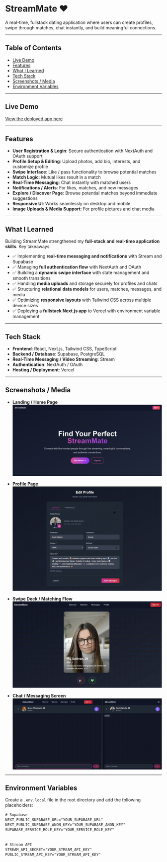 # StreamMate ❤️

A real-time, fullstack dating application where users can create profiles, swipe through matches, chat instantly, and build meaningful connections.

---

## Table of Contents

- [Live Demo](#live-demo)
- [Features](#features)
- [What I Learned](#what-i-learned)
- [Tech Stack](#tech-stack)
- [Screenshots / Media](#screenshots--media)
- [Environment Variables](#environment-variables)

---

## Live Demo

[View the deployed app here](https://dating-app-mu-mocha.vercel.app/)

---

## Features

- **User Registration & Login**: Secure authentication with NextAuth and OAuth support
- **Profile Setup & Editing**: Upload photos, add bio, interests, and customize profile
- **Swipe Interface**: Like / pass functionality to browse potential matches
- **Match Logic**: Mutual likes result in a match
- **Real-Time Messaging**: Chat instantly with matched users
- **Notifications / Alerts**: For likes, matches, and new messages
- **Explore / Discover Page**: Browse potential matches beyond immediate suggestions
- **Responsive UI**: Works seamlessly on desktop and mobile
- **Image Uploads & Media Support**: For profile pictures and chat media

---

## What I Learned

Building StreamMate strengthened my **full-stack and real-time application skills**. Key takeaways:

- ✅ Implementing **real-time messaging and notifications** with Stream and Supabase
- ✅ Managing **full authentication flow** with NextAuth and OAuth
- ✅ Building a **dynamic swipe interface** with state management and smooth transitions
- ✅ Handling **media uploads** and storage securely for profiles and chats
- ✅ Structuring **relational data models** for users, matches, messages, and media
- ✅ Optimizing **responsive layouts** with Tailwind CSS across multiple device sizes
- ✅ Deploying a **fullstack Next.js app** to Vercel with environment variable management

---

## Tech Stack

- **Frontend**: React, Next.js, Tailwind CSS, TypeScript
- **Backend / Database**: Supabase, PostgreSQL
- **Real-Time Messaging / Video Streaming**: Stream
- **Authentication**: NextAuth / OAuth
- **Hosting / Deployment**: Vercel

---

## Screenshots / Media

- **Landing / Home Page**  
  ![Landing Page](public/landing_page.png)

- **Profile Page**  
  ![Profile Page](public/edit_profile.gif)

- **Swipe Deck / Matching Flow**  
  ![Swiping](public/swiping.gif)

- **Chat / Messaging Screen**  
  ![Chat](public/chatting.gif)

---

## Environment Variables

Create a `.env.local` file in the root directory and add the following placeholders:

```env
# Supabase
NEXT_PUBLIC_SUPABASE_URL="YOUR_SUPABASE_URL"
NEXT_PUBLIC_SUPABASE_ANON_KEY="YOUR_SUPABASE_ANON_KEY"
SUPABASE_SERVICE_ROLE_KEY="YOUR_SERVICE_ROLE_KEY"


# Stream API
STREAM_API_SECRET="YOUR_STREAM_API_KEY"
PUBLIC_STREAM_API_KEY="YOUR_STREAM_API_KEY"

```
